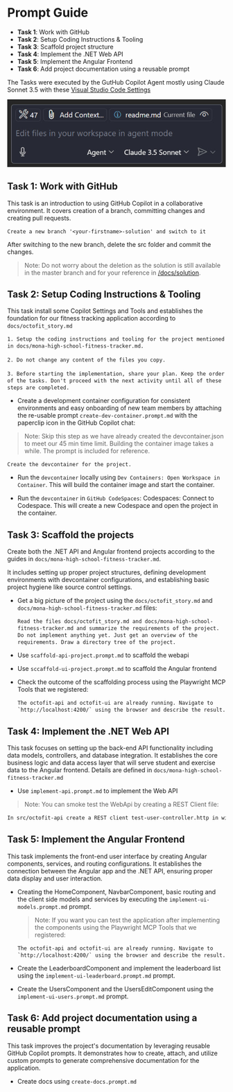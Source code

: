 # Prompt Guide

- **Task 1**: Work with GitHub
- **Task 2**: Setup Coding Instructions & Tooling
- **Task 3**: Scaffold project structure
- **Task 4**: Implement the .NET Web API
- **Task 5**: Implement the Angular Frontend
- **Task 6**: Add project documentation using a reusable prompt

The Tasks were executed by the GutHub Copilot Agent mostly using Claude Sonnet 3.5 with these [Visual Studio Code Settings](/docs/assets/settings.json)

![settings](./images/agent.jpg)

## Task 1: Work with GitHub

This task is an introduction to using GitHub Copilot in a collaborative environment. It covers creation of a branch, committing changes and creating pull requests.

```prompt
Create a new branch '<your-firstname>-solution' and switch to it
```

After switching to the new branch, delete the src folder and commit the changes.

> Note: Do not worry about the deletion as the solution is still available in the master branch and for your reference in [/docs/solution](/docs/solution/).

## Task 2: Setup Coding Instructions & Tooling

This task install some Copilot Settings and Tools and establishes the foundation for our fitness tracking application according to `docs/octofit_story.md`

```prompt
1. Setup the coding instructions and tooling for the project mentioned in docs/mona-high-school-fitness-tracker.md.

2. Do not change any content of the files you copy.

3. Before starting the implementation, share your plan. Keep the order of the tasks. Don't proceed with the next activity until all of these steps are completed.
```

- Create a development container configuration for consistent environments and easy onboarding of new team members by attaching the re-usable prompt `create-dev-container.prompt.md` with the paperclip icon in the GitHub Copilot chat:

> Note: Skip this step as we have already created the devcontainer.json to meet our 45 min time limit. Building the container image takes a while. The prompt is included for reference.

```prompt
Create the devcontainer for the project.
```

- Run the `devcontainer` locally using `Dev Containers: Open Workspace in Container`. This will build the container image and start the container.

- Run the `devcontainer` in `GitHub CodeSpaces`: Codespaces: Connect to Codespace. This will create a new Codespace and open the project in the container.

## Task 3: Scaffold the projects

Create both the .NET API and Angular frontend projects according to the guides in `docs/mona-high-school-fitness-tracker.md`.

It includes setting up proper project structures, defining development environments with devcontainer configurations, and establishing basic project hygiene like source control settings.

- Get a big picture of the project using the `docs/octofit_story.md` and `docs/mona-high-school-fitness-tracker.md` files:

  ```prompt
  Read the files docs/octofit_story.md and docs/mona-high-school-fitness-tracker.md and summarize the requirements of the project. Do not implement anything yet. Just get an overview of the requirements. Draw a directory tree of the project.
  ```

- Use `scaffold-api-project.prompt.md` to scaffold the webapi

- Use `sccaffold-ui-project.prompt.md` to scaffold the Angular frontend

- Check the outcome of the scaffolding process using the Playwright MCP Tools that we registered:

  ```prompt
  The octofit-api and octofit-ui are already running. Navigate to `http://localhost:4200/` using the browser and describe the result.
  ```

## Task 4: Implement the .NET Web API

This task focuses on setting up the back-end API functionality including data models, controllers, and database integration. It establishes the core business logic and data access layer that will serve student and exercise data to the Angular frontend. Details are defined in `docs/mona-high-school-fitness-tracker.md`

- Use `implement-api.prompt.md` to implement the Web API

> Note: You can smoke test the WebApi by creating a REST Client file:

```bash
In src/octofit-api create a REST client test-user-controller.http in wich you test all methods of the UserController
```

## Task 5: Implement the Angular Frontend

This task implements the front-end user interface by creating Angular components, services, and routing configurations. It establishes the connection between the Angular app and the .NET API, ensuring proper data display and user interaction.

- Creating the HomeComponent, NavbarComponent, basic routing and the client side models and services by executing the `implement-ui-models.prompt.md` prompt.

  > Note: If you want you can test the application after implementing the components using the Playwright MCP Tools that we registered:

  ```prompt
  The octofit-api and octofit-ui are already running. Navigate to `http://localhost:4200/` using the browser and describe the result.
  ```

- Create the LeaderboardComponent and implement the leaderboard list using the `implement-ui-leaderboard.prompt.md` prompt.

- Create the UsersComponent and the UsersEditComponent using the `implement-ui-users.prompt.md` prompt.

## Task 6: Add project documentation using a reusable prompt

This task improves the project's documentation by leveraging reusable GitHub Copilot prompts. It demonstrates how to create, attach, and utilize custom prompts to generate comprehensive documentation for the application.

- Create docs using `create-docs.prompt.md`
